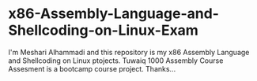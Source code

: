 # x86-Assembly-Language-and-Shellcoding-on-Linux-Exam
I'm Meshari Alhammadi and this repository is my x86 Assembly Language and Shellcoding on Linux ptojects.
Tuwaiq 1000 Assembly Course Assesment is a bootcamp course project.
Thanks...
